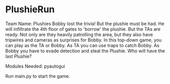 # PlushieRun
Team Name: Plushies
Bobby lost the trivia! But the plushie must be had. He will infiltrate the 4th floor of gates to 'borrow' the plushie. But the TAs
are ready. Not only are they heavily patrolling the area, but they also have tripwires and cameras as surprises for Bobby. In this top-down game, you can play as the TA or Bobby. As TA you can use traps to catch Bobby. As Bobby you have to evade detection and steal the Plushie. Who will have the last Plushie? 

Modules Needed:
pyautogui

Run main.py to start the game. 
